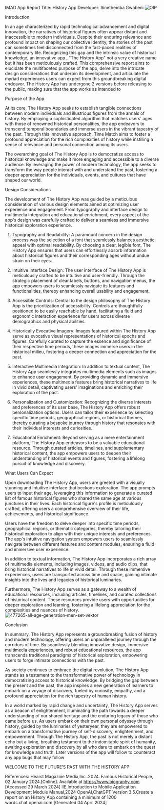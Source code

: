 IMAD App Report
Title: History App
Developer: Sinethemba Gwabeni
![OIP](https://github.com/ST10441450/historyApp/assets/160849581/0957f12a-9cab-4221-a47f-d3537dfdb719)

Introduction

In an age characterized by rapid technological advancement and digital innovation, the narratives of historical figures often appear distant and inaccessible to modern individuals. Despite their enduring relevance and profound impact on shaping our collective identity, the stories of the past can sometimes feel disconnected from the fast-paced realities of contemporary life. Recognizing this gap and the intrinsic value of historical knowledge, an innovative app ,  "The History App" not a very creative name but it has been meticulously crafted. This comprehensive report aims to elucidate the multifaceted purpose of the app, delve into the intricate design considerations that underpin its development, and articulate the myriad experiences users can expect from this groundbreaking digital endeavor. The History App has undergone 2 versions before releasing to the public, making sure that the app works as intended to

Purpose of the App

At its core, The History App seeks to establish tangible connections between modern individuals and illustrious figures from the annals of history. By employing a sophisticated algorithm that matches users' ages with those of renowned historical personalities, the app endeavors to transcend temporal boundaries and immerse users in the vibrant tapestry of the past. Through this innovative approach, Time Match aims to foster a profound appreciation for the rich complexities of history while instilling a sense of relevance and personal connection among its users.

The overarching goal of The History App is to democratize access to historical knowledge and make it more engaging and accessible to a diverse audience. By leveraging the power of modern technology, the app seeks to transform the way people interact with and understand the past, fostering a deeper appreciation for the individuals, events, and cultures that have shaped our world.

Design Considerations

The development of The History App was guided by a meticulous consideration of various design elements aimed at optimizing user experience and engagement. From typography and interface design to multimedia integration and educational enrichment, every aspect of the app's design was carefully crafted to deliver a seamless and immersive historical exploration experience.

1. Typography and Readability: A paramount concern in the design process was the selection of a font that seamlessly balances aesthetic appeal with optimal readability. By choosing a clear, legible font, The History App ensures that users can effortlessly absorb information about historical figures and their corresponding ages without undue strain on their eyes.

2. Intuitive Interface Design: The user interface of The History App is meticulously crafted to be intuitive and user-friendly. Through the strategic placement of clear labels, buttons, and navigation menus, the app empowers users to seamlessly navigate its features and functionalities, thereby enhancing overall usability and engagement.

3. Accessible Controls: Central to the design philosophy of The History App is the prioritization of accessibility. Controls are thoughtfully positioned to be easily reachable by hand, facilitating a fluid and ergonomic interaction experience for users across diverse demographics and physical abilities.

4. Historically Evocative Imagery: Images featured within The History App serve as evocative visual representations of historical epochs and figures. Carefully curated to capture the essence and significance of their respective time periods, these images immerse users in the historical milieu, fostering a deeper connection and appreciation for the past.

5. Interactive Multimedia Integration: In addition to textual content, The History App seamlessly integrates multimedia elements such as images to enhance user engagement. By providing dynamic and immersive experiences, these multimedia features bring historical narratives to life in vivid detail, captivating users' imaginations and enriching their exploration of the past.

6. Personalization and Customization: Recognizing the diverse interests and preferences of its user base, The History App offers robust personalization options. Users can tailor their experience by selecting specific time periods, geographical regions, or historical themes, thereby curating a bespoke journey through history that resonates with their individual interests and curiosities.

7. Educational Enrichment: Beyond serving as a mere entertainment platform, The History App endeavors to be a valuable educational resource. Through curated articles, timelines, and supplementary historical content, the app empowers users to deepen their understanding of historical events and figures, fostering a lifelong pursuit of knowledge and discovery.

What Users Can Expect

Upon downloading The History App, users are greeted with a visually stunning and intuitive interface that beckons exploration. The app prompts users to input their age, leveraging this information to generate a curated list of famous historical figures who shared the same age at various junctures in their lives. Each historical figure's profile is meticulously crafted, offering users a comprehensive overview of their life, achievements, and historical significance.

Users have the freedom to delve deeper into specific time periods, geographical regions, or thematic categories, thereby tailoring their historical exploration to align with their unique interests and preferences. The app's intuitive navigation system empowers users to seamlessly navigate between different features and content modules, ensuring a fluid and immersive user experience.

In addition to textual information, The History App incorporates a rich array of multimedia elements, including images, videos, and audio clips, that bring historical narratives to life in vivid detail. Through these immersive experiences, users are transported across time and space, gaining intimate insights into the lives and legacies of historical luminaries.

Furthermore, The History App serves as a gateway to a wealth of educational resources, including articles, timelines, and curated collections of historical content. These resources provide users with opportunities for deeper exploration and learning, fostering a lifelong appreciation for the complexities and nuances of history.
![477265-all-age-generation-men-set-vektor](https://github.com/ST10441450/historyApp/assets/160849581/80931abc-67a6-4350-ac8b-f258abe9a793)

Conclusion

In summary, The History App represents a groundbreaking fusion of history and modern technology, offering users an unparalleled journey through the corridors of time. By seamlessly blending innovative design, immersive multimedia experiences, and robust educational resources, the app transcends traditional paradigms of historical exploration, empowering users to forge intimate connections with the past.

As society continues to embrace the digital revolution, The History App stands as a testament to the transformative power of technology in democratizing access to historical knowledge. By bridging the gap between the present and the past, the app inspires a new generation of learners to embark on a voyage of discovery, fueled by curiosity, empathy, and a profound appreciation for the rich tapestry of human history.

In a world marked by rapid change and uncertainty, The History App serves as a beacon of enlightenment, illuminating the path towards a deeper understanding of our shared heritage and the enduring legacy of those who came before us. As users embark on their own personal odyssey through history, guided by the luminaries of yesteryear, they are empowered to embark on a transformative journey of self-discovery, enlightenment, and empowerment. Through The History App, the past is not merely a distant echo but a living, breathing testament to the indomitable spirit of humanity, awaiting exploration and discovery by all who dare to embark on the quest for knowledge and truth.
Later versions of the app will follow to counteract any app bugs that may follow

WELCOME TO THE FUTURE’S PAST WITH THE HISTORY APP


References:
Hearst Magazine Media,Inc..2024. Famous Historical People, 02 January 2024.[Online]. Available at https://www.biography.com [Accessed 29 March 2024]
IIE,Introduction to Mobile Application Development Module Manual,2024
OpenAI,ChatGPT Version 3.5.Create a report on an History App containing a minimum of 1200 words.chat.openai.com [Generated 04 April 2024]

